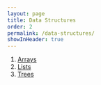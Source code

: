 ```yaml
---
layout: page
title: Data Structures
order: 2
permalink: /data-structures/
showInHeader: true
---
```


1. [Arrays](/data-structures/arrays) 
2. [Lists](/data-structures/lists)
3. [Trees](/data-structures/trees) 
